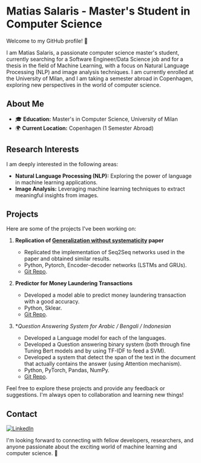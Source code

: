 # Matias Salaris - Master's Student in Computer Science

Welcome to my GitHub profile! 👋

I am Matias Salaris, a passionate computer science master's student, currently searching for a Software Engineer/Data Science job and for a thesis in the field of Machine Learning, with a focus on Natural Language Processing (NLP) and image analysis techniques. I am currently enrolled at the University of Milan, and I am taking a semester abroad in Copenhagen, exploring new perspectives in the world of computer science.

## About Me

- 🎓 **Education:** Master's in Computer Science, University of Milan
- 🌍 **Current Location:** Copenhagen (1 Semester Abroad)

## Research Interests

I am deeply interested in the following areas:

- **Natural Language Processing (NLP):** Exploring the power of language in machine learning applications.
- **Image Analysis:** Leveraging machine learning techniques to extract meaningful insights from images.

## Projects

Here are some of the projects I've been working on:

1. **Replication of [Generalization without systematicity](https://arxiv.org/abs/1711.00350) paper**
   - Replicated the implementation of Seq2Seq networks used in the paper and obtained similar results.
   - Python, Pytorch, Encoder-decoder networks (LSTMs and GRUs).
   - [Git Repo](https://github.com/Yannick-Neubert/ATNLProject/tree/main).

2. **Predictor for Money Laundering Transactions**
   - Developed a model able to predict money laundering transaction with a good accuracy.
   - Python, Sklear.
   - [Git Repo](https://github.com/MatiasSalaris/AMD-SM2L-2022-23-project/tree/main).

3. **Question Answering System for Arabic / Bengali / Indonesian*
   - Developed a Language model for each of the languages.
   - Developed a Question answering binary system (both through fine Tuning Bert models and by using TF-IDF to feed a SVM).
   - Developed a system that detect the span of the text in the document that actually contains the answer (using Attention mechanism).
   - Python, PyTorch, Pandas, NumPy.
   - [Git Repo](https://github.com/TokeReines/08_NLP/tree/main/examn).

Feel free to explore these projects and provide any feedback or suggestions. I'm always open to collaboration and learning new things!

## Contact

[![LinkedIn](https://img.shields.io/badge/Linkedin-%230077B5.svg?style=flat&logo=linkedin&logoColor=white)](https://www.linkedin.com/in/matias-salaris-62352815a)


I'm looking forward to connecting with fellow developers, researchers, and anyone passionate about the exciting world of machine learning and computer science. 🚀

